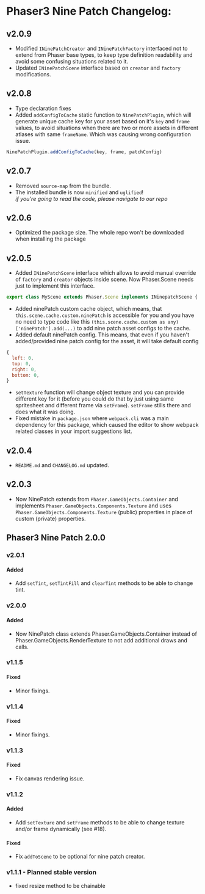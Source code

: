 # Phaser3 Nine Patch Changelog:

## v2.0.9
- Modified `INinePatchCreator` and `INinePatchFactory` interfaced not to extend from Phaser base types, to keep type definition readability and avoid some confusing situations related to it.
- Updated `INinePatchScene` interface based on `creator` and `factory` modifications.
## v2.0.8
- Type declaration fixes
- Added `addConfigToCache` static function to `NinePatchPlugin`, which will generate unique cache key for your asset based on it's `key` and `frame` values, to avoid situations when there are two or more assets in different atlases with same `frameName`. Which was causing wrong configuration issue.
```javascript
NinePatchPlugin.addConfigToCache(key, frame, patchConfig)
```
## v2.0.7
- Removed `source-map` from the bundle.
- The installed bundle is now `minified` and `uglified`! <br>
*if you're going to read the code, please navigate to our repo*
## v2.0.6
- Optimized the package size. The whole repo won't be downloaded when installing the package
## v2.0.5
- Added `INinePatchScene` interface which allows to avoid manual override of `factory` and `creator` objects inside scene. Now Phaser.Scene needs just to implement this interface.
```typescript
export class MyScene extends Phaser.Scene implements INinepatchScene {...}
```
- Added ninePatch custom cache object, which means, that `this.scene.cache.custom.ninePatch` is accessible for you and you have no need to type code like this `(this.scene.cache.custom as any)['ninePatch'].add(...)` to add nine patch asset configs to the cache.
- Added default ninePatch config. This means, that even if you haven't added/provided nine patch config for the asset, it will take default config
```javascript
{
  left: 0,
  top: 0,
  right: 0,
  bottom: 0,
}
```
- `setTexture` function will change object texture and you can provide different key for it (before you could do that by just using same spritesheet and different frame via `setFrame`). `setFrame` stills there and does what it was doing.
- Fixed mistake in `package.json` where `webpack.cli` was a main dependency for this package, which caused the editor to show webpack related classes in your import suggestions list.

## v2.0.4
- `README.md` and `CHANGELOG.md` updated.
## v2.0.3

- Now NinePatch extends from `Phaser.GameObjects.Container` and implements `Phaser.GameObjects.Components.Texture` and uses `Phaser.GameObjects.Components.Texture` (public) properties in place of custom (private) properties.

## Phaser3 Nine Patch 2.0.0

### v2.0.1

#### Added

-   Add `setTint`, `setTintFill` and `clearTint` methods to be able to change tint.

### v2.0.0

#### Added

-   Now NinePatch class extends Phaser.GameObjects.Container instead of Phaser.GameObjects.RenderTexture to not add additional draws and calls.

### v1.1.5

#### Fixed

-   Minor fixings.

### v1.1.4

#### Fixed

-   Minor fixings.

### v1.1.3

#### Fixed

-   Fix canvas rendering issue.

### v1.1.2

#### Added

-   Add `setTexture` and `setFrame` methods to be able to change texture and/or frame dynamically (see #18).

#### Fixed

-   Fix `addToScene` to be optional for nine patch creator.

### v1.1.1 - Planned stable version

-   fixed resize method to be chainable
